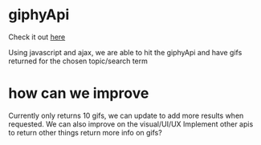 # giphyApi
Check it out [here](http://frdc.info/giphyApi)

Using javascript and ajax, we are able to hit the giphyApi and have gifs returned for the chosen topic/search term

# how can we improve
Currently only returns 10 gifs, we can update to add more results when requested.
We can also improve on the visual/UI/UX
Implement other apis to return other things
return more info on gifs?
